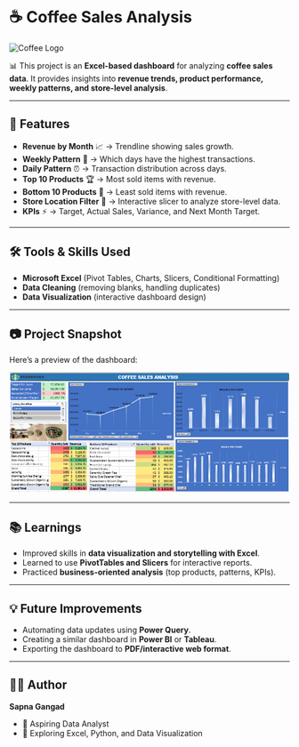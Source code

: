 # ☕ Coffee Sales Analysis
![Coffee Logo](https://backiee.com/static/wallpapers/1000x563/203713.jpg)

📊 This project is an **Excel-based dashboard** for analyzing **coffee sales data**.
It provides insights into **revenue trends, product performance, weekly patterns, and store-level analysis**.

---

## 🚀 Features

* **Revenue by Month** 📈 → Trendline showing sales growth.
* **Weekly Pattern** 📅 → Which days have the highest transactions.
* **Daily Pattern** ⏰ → Transaction distribution across days.
* **Top 10 Products** 🏆 → Most sold items with revenue.
* **Bottom 10 Products** 🔻 → Least sold items with revenue.
* **Store Location Filter** 📍 → Interactive slicer to analyze store-level data.
* **KPIs** ⚡ → Target, Actual Sales, Variance, and Next Month Target.

---

## 🛠 Tools & Skills Used

* **Microsoft Excel** (Pivot Tables, Charts, Slicers, Conditional Formatting)
* **Data Cleaning** (removing blanks, handling duplicates)
* **Data Visualization** (interactive dashboard design)

---

## 📷 Project Snapshot

Here’s a preview of the dashboard:

![Coffee Dashboard](https://github.com/sapnagangad/Coffee-Sales-Analysis/blob/main/images/Screenshot%20(79).png)


---

## 📚 Learnings

* Improved skills in **data visualization and storytelling with Excel**.
* Learned to use **PivotTables and Slicers** for interactive reports.
* Practiced **business-oriented analysis** (top products, patterns, KPIs).

---

## 💡 Future Improvements

* Automating data updates using **Power Query**.
* Creating a similar dashboard in **Power BI** or **Tableau**.
* Exporting the dashboard to **PDF/interactive web format**.

---

## 👩‍💻 Author

**Sapna Gangad**

* 🎯 Aspiring Data Analyst
* 🌱 Exploring Excel, Python, and Data Visualization

